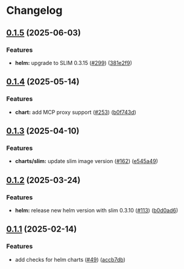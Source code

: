 # Changelog

## [0.1.5](https://github.com/agntcy/agp/compare/slim-helm-v0.1.4...slim-helm-v0.1.5) (2025-06-03)


### Features

* **helm:** upgrade to SLIM 0.3.15 ([#299](https://github.com/agntcy/agp/issues/299)) ([381e2f9](https://github.com/agntcy/agp/commit/381e2f9376c86c06233112982c9a9867972c19f3))

## [0.1.4](https://github.com/agntcy/slim/compare/slim-helm-v0.1.3...slim-helm-v0.1.4) (2025-05-14)


### Features

* **chart:** add MCP proxy support ([#253](https://github.com/agntcy/slim/issues/253)) ([b0f743d](https://github.com/agntcy/slim/commit/b0f743d9da02d6ef711d7ec4d8752ab47258ad44))

## [0.1.3](https://github.com/agntcy/slim/compare/slim-helm-v0.1.2...slim-helm-v0.1.3) (2025-04-10)


### Features

* **charts/slim:** update slim image version ([#162](https://github.com/agntcy/slim/issues/162)) ([e545a49](https://github.com/agntcy/slim/commit/e545a49e26fa0b860a658fa0e9fa4640c5b64694))

## [0.1.2](https://github.com/agntcy/slim/compare/slim-helm-v0.1.1...slim-helm-v0.1.2) (2025-03-24)


### Features

* **helm:** release new helm version with slim 0.3.10 ([#113](https://github.com/agntcy/slim/issues/113)) ([b0d0ad6](https://github.com/agntcy/slim/commit/b0d0ad6e6cb75be999b79e1d93d491c4ae59668b))

## [0.1.1](https://github.com/agntcy/slim/compare/slim-helm-v0.1.0...slim-helm-v0.1.1) (2025-02-14)


### Features

* add checks for helm charts ([#49](https://github.com/agntcy/slim/issues/49)) ([accb7db](https://github.com/agntcy/slim/commit/accb7db30da76dfa7c7eab8688edda6cfad9c768))
